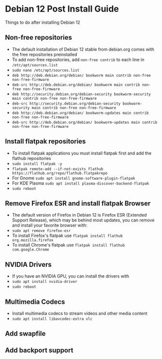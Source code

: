 # Debian 12 Post Install Guide

Things to do after installing Debian 12

## Non-free repositories

* The default installation of Debian 12 stable from debian.org comes with the free repositories preinstalled
* To add non-free repositories, add `non-free contrib` to each line in `/etc/apt/sources.list`
* `sudo nano /etc/apt/sources.list`
* `deb http://deb.debian.org/debian/ bookworm main contrib non-free non-free-firmware`
* `deb-src http://deb.debian.org/debian/ bookworm main contrib non-free non-free-firmware`
* `deb http://security.debian.org/debian-security bookworm-security main contrib non-free non-free-firmware`
* `deb-src http://security.debian.org/debian-security bookworm-security main contrib non-free non-free-firmware`
* `deb http://deb.debian.org/debian/ bookworm-updates main contrib non-free non-free-firmware`
* `deb-src http://deb.debian.org/debian/ bookworm-updates main contrib non-free non-free-firmware`

## Install flatpak repositories

* To install flatpak applications you must install flatpak first and add the flathub repositories
* `sudo install flatpak -y`
* `flatpak remote-add --if-not-exists flathub https://flathub.org/repo/flathub.flatpakrepo`
* For Gnome `sudo apt install gnome-software-plugin-flatpak`
* For KDE Plasma `sudo apt install plasma-discover-backend-flatpak`
* `sudo reboot`

## Remove Firefox ESR and install flatpak Browser

* The default version of Firefox in Debian 12 is Firefox ESR (Extended Support Release), which may be behind most updates, you can remove and install your favorite browser with:
* `sudo apt remove firefox-esr`
* To install Firefox's flatpak use `flatpak install flathub org.mozilla.firefox`
* To install Chrome's flatpak use `flatpak install flathub com.google.Chrome`

## NVIDIA Drivers

* If you have an NVIDIA GPU, you can install the drivers with
* `sudo apt install nvidia-driver`
* `sudo reboot`

## Multimedia Codecs

* Install multimedia codecs to stream videos and other media content
* `sudo apt install libavcodec-extra vlc`

## Add swapfile

## Add backport support
